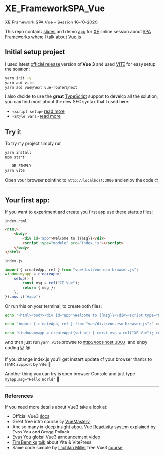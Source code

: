 # XE_FrameworkSPA_Vue

XE Framework SPA Vue - Session 16-10-2020

This repo contains [slides](assets/slides.pdf) and demo [app](App.vue) for [XE](https://www.xedotnet.org/) online session about [SPA Frameworks](https://www.xedotnet.org/eventi/online-meeting-spa-framework-a-confronto/) where I talk about [Vue.js](https://v3.vuejs.org)

## Initial setup project

I used latest [official release](https://github.com/vuejs/vue-next/releases/tag/v3.0.0) version of **Vue 3** and used [VITE](https://github.com/vitejs/vite) for easy setup the solution:

```bash
yarn init -y
yarn add vite
yarn add vue@next vue-router@next
```

I also decide to use the **great** [TypeScript](https://www.typescriptlang.org) support to develop all the solution, you can find more about the new SFC syntax that I used here:

-   `<script setup>` [read more](https://github.com/vuejs/rfcs/blob/sfc-improvements/active-rfcs/0000-sfc-script-setup.md)
-   `<style vars>` [read more](https://github.com/vuejs/rfcs/blob/sfc-improvements/active-rfcs/0000-sfc-style-variables.md)

## Try it

To try my project simply run

```bash
yarn install
npm start

-- OR SIMPLY
yarn vite
```

Open your browser pointing to `http://localhost:3000` and enjoy the code 🤓

---

## Your first app:

If you want to experiment and create you first app use these startup files:

`index.html`

```html
<html>
	<body>
		<div id="app">Welcome to {{msg}}</div>
		<script type="module" src="index.js"></script>
	</body>
</html>
```

`index.js`

```js
import { createApp, ref } from "vue/dist/vue.esm-browser.js";
window.myapp = createApp({
	setup() {
		const msg = ref("XE Vue");
		return { msg };
	},
}).mount("#app");
```

Or run this on your terminal, to create both files:

```bash
echo '<html><body><div id="app">Welcome to {{msg}}</div><script type="module" src="index.js"></script></body></html>' >> index.html

echo 'import { createApp, ref } from "vue/dist/vue.esm-browser.js";' >> index.js

echo 'window.myapp = createApp({setup() { const msg = ref("XE Vue"); return { msg }; }}).mount("#app");' >> index.js
```

And then just run `yarn vite` browse to [http://localhost:3000](http://localhost:3000)` and enjoy coding 💻 😎

If you change index.js you'll get instant update of your browser thanks to HMR support by Vite 🚀

Another thing you can try is open browser Console and just type `myapp.msg="Hello World"` 🤯

---

### References

If you need more details about Vue3 take a look at:

-   Official Vue3 [docs](https://v3.vuejs.org)
-   Great free intro course by [VueMastery](https://www.vuemastery.com/courses/intro-to-vue-3/intro-to-vue3)
-   And so many in-deep insight about Vue [Reactivity](https://www.vuemastery.com/courses/vue3-deep-dive-with-evan-you/vue3-overview) system explained by Evan You and Gregg Pollack
-   [Evan You](@yyx990803) global Vue3 announcement [video](https://youtu.be/Vp5ANvd88x0?t=343)
-   [Tim Benniks](@timbenniks) [talk](https://www.youtube.com/watch?v=gojCkw5Ih7E) about Vite & VitePress
-   Same code sample by [Lachlan Miller](lmiller1990) free Vue3 [course](https://www.udemy.com/course/complete-vuejs-3-crash-course-composition-api-vue-router-vuex/?couponCode=029EF9F9B2CA89B7D862&s=03)
